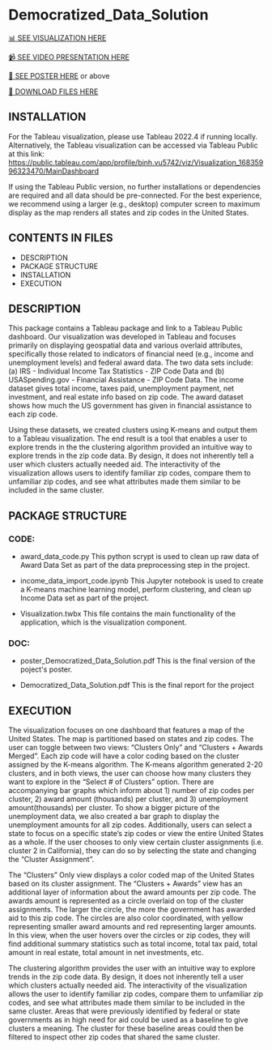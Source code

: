# Democratized_Data_Solution
[:bar_chart: SEE VISUALIZATION HERE ](https://public.tableau.com/app/profile/binh.vu5742/viz/Visualization_16835996323470/MainDashboard)

[:video_camera: SEE VIDEO PRESENTATION HERE](https://www.youtube.com/watch?v=EReiQd1YQcU)

[:bookmark_tabs: SEE POSTER HERE](https://drive.google.com/file/d/1Xrp-v-Ypt75Cg9kjDuZT1scfmFaTNaCP/view?usp=share_link) or above

[:open_file_folder: DOWNLOAD FILES HERE](https://drive.google.com/drive/folders/1nTQe0mLxE-BWR_injImy1uHtF8uRVRTa?usp=share_link)



## INSTALLATION

For the Tableau visualization, please use Tableau 2022.4 if running locally. Alternatively, the Tableau visualization can be accessed via Tableau Public at this link: https://public.tableau.com/app/profile/binh.vu5742/viz/Visualization_16835996323470/MainDashboard

If using the Tableau Public version, no further installations or dependencies are required and all data should be pre-connected. For the best experience, we recommend using a larger (e.g., desktop) computer screen to maximum display as the map renders all states and zip codes in the United States.


## CONTENTS IN FILES

* DESCRIPTION
* PACKAGE STRUCTURE
* INSTALLATION
* EXECUTION


## DESCRIPTION

This package contains a Tableau package and link to a Tableau Public dashboard. Our visualization was developed in Tableau and focuses primarily on displaying geospatial data and various overlaid attributes, specifically those related to indicators of financial need (e.g., income and unemployment levels) and federal award data. The two data sets include: (a) IRS - Individual Income Tax Statistics - ZIP Code Data and (b) USASpending.gov - Financial Assistance - ZIP Code Data. The income dataset gives total income, taxes paid, unemployment payment, net investment, and real estate info based on zip code. The award dataset shows how much the US government has given in financial assistance to each zip code.

Using these datasets, we created clusters using K-means and output them to a Tableau visualization. The end result is a tool that enables a user to explore trends in the the clustering algorithm provided an intuitive way to explore trends in the zip code data. By design, it does not inherently tell a user which clusters actually needed aid. The interactivity of the visualization allows users to identify familiar zip codes, compare them to unfamiliar zip codes, and see what attributes made them similar to be included in the same cluster. 


## PACKAGE STRUCTURE

### CODE:
- award_data_code.py
 This python scrypt is used to clean up raw data of Award Data Set as part of the data preprocessing step in the project.

- income_data_import_code.ipynb
 This Jupyter notebook is used to create a K-means machine learning model, perform clustering, and clean up Income Data set as part of the project.

- Visualization.twbx
 This file contains the main functionality of the application, which is the visualization component.

### DOC:
- poster_Democratized_Data_Solution.pdf
 This is the final version of the poject's poster.

- Democratized_Data_Solution.pdf
 This is the final report for the project



## EXECUTION

The visualization focuses on one dashboard that features a map of the United States. The map is partitioned based on states and zip codes. The user can toggle between two views: “Clusters Only” and “Clusters + Awards Merged”. Each zip code will have a color coding based on the cluster assigned by the K-means algorithm. The K-means algorithm generated 2-20 clusters, and in both views, the user can choose how many clusters they want to explore in the “Select # of Clusters” option. There are accompanying bar graphs which inform about 1) number of zip codes per cluster,  2) award amount (thousands) per cluster, and 3) unemployment amount(thousands) per cluster. To show a bigger picture of the unemployment data, we also created a bar graph to display the unemployment amounts for all zip codes. Additionally, users can select a state to focus on a specific state’s zip codes or view the entire United States as a whole. If the user chooses to only view certain cluster assignments (i.e. cluster 2 in California), they can do so by selecting the state and changing the “Cluster Assignment”. 

The “Clusters” Only view displays a color coded map of the United States based on its cluster assignment. The “Clusters + Awards” view has an additional layer of information about the award amounts per zip code. The awards amount is represented as a circle overlaid on top of the cluster assignments. The larger the circle, the more the government has awarded aid to this zip code. The circles are also color coordinated, with yellow representing smaller award amounts and red representing larger amounts. In this view, when the user hovers over the circles or zip codes, they will find additional summary statistics such as total income, total tax paid, total amount in real estate, total amount in net investments, etc.

The clustering algorithm provides the user with an intuitive way to explore trends in the zip code data. By design, it does not inherently tell a user which clusters actually needed aid. The interactivity of the visualization allows the user to identify familiar zip codes, compare them to unfamiliar zip codes, and see what attributes made them similar to be included in the same cluster. Areas that were previously identified by federal or state governments as in high need for aid could be used as a baseline to give clusters a meaning. The cluster for these baseline areas could then be filtered to inspect other zip codes that shared the same cluster.

